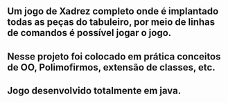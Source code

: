 ## Um jogo de Xadrez completo onde é implantado todas as peças do tabuleiro, por meio de linhas de comandos é possível jogar o jogo.
## Nesse projeto foi colocado em prática conceitos de OO, Polimofirmos, extensão de classes, etc.
## Jogo desenvolvido totalmente em java.
